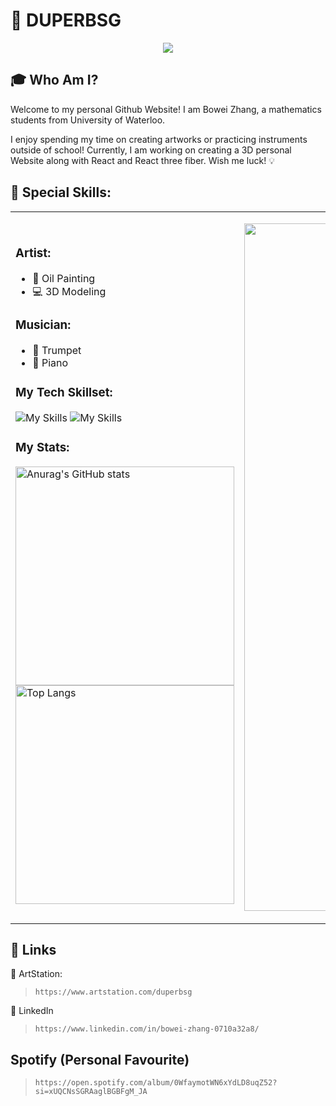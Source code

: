 
<!---
DuperBSG/DuperBSG is a ✨ special ✨ repository because its `README.md` (this file) appears on your GitHub profile.
You can click the Preview link to take a look at your changes.
--->

# :rose: DUPERBSG

<p align="center">
  <img src="https://github.com/user-attachments/assets/5790e652-b916-462c-a611-2ebf058c2c07" />
</p>

## :mortar_board: Who Am I?
Welcome to my personal Github Website! I am Bowei Zhang, a mathematics students from University of Waterloo.

I enjoy spending my time on creating artworks or practicing instruments outside of school!
Currently, I am working on creating a 3D personal Website along with React and React three fiber. Wish me luck! :bulb:

## :tropical_drink: Special Skills:

<table align="center" width="1000px">
  <tr>
      <td border="none">
        <h3>Artist:</h3>
          <ul>
            <li>🎨 Oil Painting</li>
            <li>💻 3D Modeling</li>
          </ul>
        <h3>Musician:</h3>
        <ul>
          <li>🎺 Trumpet</li>
          <li>🎹 Piano</li>
        </ul>
          <h3>
            My Tech Skillset:
          </h3>
            <img src="https://skillicons.dev/icons?i=js,html,css,c,cpp,cs" alt="My Skills" />
            <img src="https://skillicons.dev/icons?i=java,python,ps,blender,react,java" alt="My Skills" />
          </a>
          <h3>
            My Stats:
          </h3>
          <img src="https://github-readme-stats.vercel.app/api?username=duperbsg&show_icons=true&bg_color=00000000" alt="Anurag's GitHub stats" width="350" />
          <img src="https://github-readme-stats.vercel.app/api/top-langs/?username=duperbsg&layout=compact&langs_count=4&bg_color=00000000" alt="Top Langs" width="350"/>
      </td>
    <td>
      <p>
         <img src="https://github.com/user-attachments/assets/39367101-6e07-4b76-9480-578d7df4967c" width="1100px"/>
      </p>
    </td>
  </tr>
</table>

## :rocket: Links

:link: ArtStation:
> ```
> https://www.artstation.com/duperbsg
> ```

:link: LinkedIn
> ```
> https://www.linkedin.com/in/bowei-zhang-0710a32a8/
> ```

## Spotify (Personal Favourite)

> ```
> https://open.spotify.com/album/0WfaymotWN6xYdLD8uqZ52?si=xUQCNsSGRAaglBGBFgM_JA
> ```


<!-- [![Readme Quotes](https://quotes-github-readme.vercel.app/api?type=horizontal&theme=dark)](https://github.com/duperbsg/github-readme-quotes) -->
